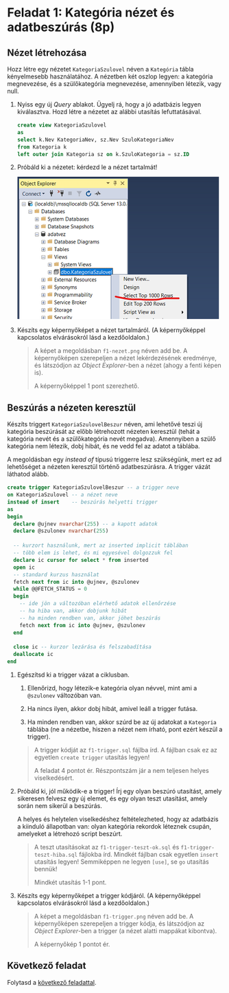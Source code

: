# Feladat 1: Kategória nézet és adatbeszúrás (8p)

## Nézet létrehozása

Hozz létre egy nézetet `KategoriaSzulovel` néven a `Kategória` tábla kényelmesebb használatához. A nézetben két oszlop legyen: a kategória megnevezése, és a szülőkategória megnevezése, amennyiben létezik, vagy null.

1. Nyiss egy új _Query_ ablakot. Ügyelj rá, hogy a jó adatbázis legyen kiválasztva. Hozd létre a nézetet az alábbi utasítás lefuttatásával.

   ```sql
   create view KategoriaSzulovel
   as
   select k.Nev KategoriaNev, sz.Nev SzuloKategoriaNev
   from Kategoria k
   left outer join Kategoria sz on k.SzuloKategoria = sz.ID
   ```

1. Próbáld ki a nézetet: kérdezd le a nézet tartalmát!

   ![Nézet tartalmának listázása](../images/sql-management-query-view.png)

1. Készíts egy képernyőképet a nézet tartalmáról. (A képernyőképpel kapcsolatos elvárásokról lásd a kezdőoldalon.)

   > A képet a megoldásban `f1-nezet.png` néven add be. A képernyőképen szerepeljen a nézet lekérdezésének eredménye, és látszódjon az _Object Explorer_-ben a nézet (ahogy a fenti képen is).
   >
   > A képernyőképpel 1 pont szerezhető.

## Beszúrás a nézeten keresztül

Készíts triggert `KategoriaSzulovelBeszur` néven, ami lehetővé teszi új kategória beszúrását az előbb létrehozott nézeten keresztül (tehát a kategória nevét és a szülőkategória nevét megadva). Amennyiben a szülő kategória nem létezik, dobj hibát, és ne vedd fel az adatot a táblába.

A megoldásban egy _instead of_ típusú triggerre lesz szükségünk, mert ez ad lehetőséget a nézeten keresztül történő adatbeszúrásra. A trigger vázát láthatod alább.

```sql
create trigger KategoriaSzulovelBeszur -- a trigger neve
on KategoriaSzulovel -- a nézet neve
instead of insert    -- beszúrás helyetti trigger
as
begin
  declare @ujnev nvarchar(255) -- a kapott adatok
  declare @szulonev nvarchar(255)

  -- kurzort használunk, mert az inserted implicit táblában
  -- több elem is lehet, és mi egyesével dolgozzuk fel
  declare ic cursor for select * from inserted
  open ic
  -- standard kurzus használat
  fetch next from ic into @ujnev, @szulonev
  while @@FETCH_STATUS = 0
  begin
    -- ide jön a változóban elérhető adatok ellenőrzése
    -- ha hiba van, akkor dobjunk hibát
    -- ha minden rendben van, akkor jöhet beszúrás
    fetch next from ic into @ujnev, @szulonev
  end

  close ic -- kurzor lezárása és felszabadítása
  deallocate ic
end
```

1. Egészítsd ki a trigger vázat a ciklusban.

   1. Ellenőrizd, hogy létezik-e kategória olyan névvel, mint ami a `@szulonev` változóban van.

   1. Ha nincs ilyen, akkor dobj hibát, amivel leáll a trigger futása.

   1. Ha minden rendben van, akkor szúrd be az új adatokat a `Kategoria` táblába (ne a nézetbe, hiszen a nézet nem írható, pont ezért készül a trigger).

   > A trigger kódját az `f1-trigger.sql` fájlba írd. A fájlban csak ez az egyetlen `create trigger` utasítás legyen!
   >
   > A feladat 4 pontot ér. Részpontszám jár a nem teljesen helyes viselkedésért.

1. Próbáld ki, jól működik-e a trigger! Írj egy olyan beszúró utasítást, amely sikeresen felvesz egy új elemet, és egy olyan teszt utasítást, amely során nem sikerül a beszúrás.

   A helyes és helytelen viselkedéshez feltételezheted, hogy az adatbázis a kiinduló állapotban van: olyan kategória rekordok léteznek csupán, amelyeket a létrehozó script beszúrt.

   > A teszt utasításokat az `f1-trigger-teszt-ok.sql` és `f1-trigger-teszt-hiba.sql` fájlokba írd. Mindkét fájlban csak egyetlen `insert` utasítás legyen! Semmiképpen ne legyen `[use]`, se `go` utasítás bennük!
   >
   > Mindkét utasítás 1-1 pont.

1. Készíts egy képernyőképet a trigger kódjáról. (A képernyőképpel kapcsolatos elvárásokról lásd a kezdőoldalon.)

   > A képet a megoldásban `f1-trigger.png` néven add be. A képernyőképen szerepeljen a trigger kódja, és látszódjon az _Object Explorer_-ben a trigger (a nézet alatti mappákat kibontva).
   >
   > A képernyőkép 1 pontot ér.

## Következő feladat

Folytasd a [következő feladattal](Feladat-2.md).
